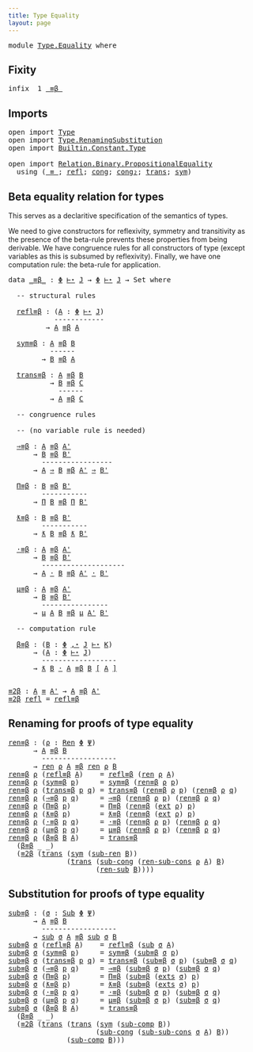 ```yaml
---
title: Type Equality
layout: page
---
```


<pre class="Agda"><a id="48" class="Keyword">module</a> <a id="55" href="Type.Equality.html" class="Module">Type.Equality</a> <a id="69" class="Keyword">where</a>
</pre>
## Fixity

<pre class="Agda"><a id="95" class="Keyword">infix</a>  <a id="102" class="Number">1</a> <a id="104" href="Type.Equality.html#770" class="Datatype Operator">_≡β_</a>
</pre>
## Imports

<pre class="Agda"><a id="130" class="Keyword">open</a> <a id="135" class="Keyword">import</a> <a id="142" href="Type.html" class="Module">Type</a>
<a id="147" class="Keyword">open</a> <a id="152" class="Keyword">import</a> <a id="159" href="Type.RenamingSubstitution.html" class="Module">Type.RenamingSubstitution</a>
<a id="185" class="Keyword">open</a> <a id="190" class="Keyword">import</a> <a id="197" href="Builtin.Constant.Type.html" class="Module">Builtin.Constant.Type</a>

<a id="220" class="Keyword">open</a> <a id="225" class="Keyword">import</a> <a id="232" href="Relation.Binary.PropositionalEquality.html" class="Module">Relation.Binary.PropositionalEquality</a>
  <a id="272" class="Keyword">using</a> <a id="278" class="Symbol">(</a><a id="279" href="Agda.Builtin.Equality.html#151" class="Datatype Operator">_≡_</a><a id="282" class="Symbol">;</a> <a id="284" href="Agda.Builtin.Equality.html#208" class="InductiveConstructor">refl</a><a id="288" class="Symbol">;</a> <a id="290" href="Relation.Binary.PropositionalEquality.Core.html#1131" class="Function">cong</a><a id="294" class="Symbol">;</a> <a id="296" href="Relation.Binary.PropositionalEquality.html#1524" class="Function">cong₂</a><a id="301" class="Symbol">;</a> <a id="303" href="Relation.Binary.PropositionalEquality.Core.html#1025" class="Function">trans</a><a id="308" class="Symbol">;</a> <a id="310" href="Relation.Binary.PropositionalEquality.Core.html#980" class="Function">sym</a><a id="313" class="Symbol">)</a>
</pre>
## Beta equality relation for types

This serves as a declaritive specification of the semantics of types.

We need to give constructors for reflexivity, symmetry and
transitivity as the presence of the beta-rule prevents these
properties from being derivable. We have congruence rules for all
constructors of type (except variables as this is subsumed by
reflexivity). Finally, we have one computation rule: the beta-rule for
application.

<pre class="Agda"><a id="765" class="Keyword">data</a> <a id="_≡β_"></a><a id="770" href="Type.Equality.html#770" class="Datatype Operator">_≡β_</a> <a id="775" class="Symbol">:</a> <a id="777" href="Type.html#1071" class="Generalizable">Φ</a> <a id="779" href="Type.html#2004" class="Datatype Operator">⊢⋆</a> <a id="782" href="Type.html#814" class="Generalizable">J</a> <a id="784" class="Symbol">→</a> <a id="786" href="Type.html#1071" class="Generalizable">Φ</a> <a id="788" href="Type.html#2004" class="Datatype Operator">⊢⋆</a> <a id="791" href="Type.html#814" class="Generalizable">J</a> <a id="793" class="Symbol">→</a> <a id="795" class="PrimitiveType">Set</a> <a id="799" class="Keyword">where</a>

  <a id="808" class="Comment">-- structural rules</a>

  <a id="_≡β_.refl≡β"></a><a id="831" href="Type.Equality.html#831" class="InductiveConstructor">refl≡β</a> <a id="838" class="Symbol">:</a> <a id="840" class="Symbol">(</a><a id="841" href="Type.Equality.html#841" class="Bound">A</a> <a id="843" class="Symbol">:</a> <a id="845" href="Type.html#1071" class="Generalizable">Φ</a> <a id="847" href="Type.html#2004" class="Datatype Operator">⊢⋆</a> <a id="850" href="Type.html#814" class="Generalizable">J</a><a id="851" class="Symbol">)</a>
           <a id="864" class="Comment">------------</a>
         <a id="886" class="Symbol">→</a> <a id="888" href="Type.Equality.html#841" class="Bound">A</a> <a id="890" href="Type.Equality.html#770" class="Datatype Operator">≡β</a> <a id="893" href="Type.Equality.html#841" class="Bound">A</a>
    
  <a id="_≡β_.sym≡β"></a><a id="902" href="Type.Equality.html#902" class="InductiveConstructor">sym≡β</a> <a id="908" class="Symbol">:</a> <a id="910" href="Type.html#2491" class="Generalizable">A</a> <a id="912" href="Type.Equality.html#770" class="Datatype Operator">≡β</a> <a id="915" href="Type.html#2496" class="Generalizable">B</a>
          <a id="927" class="Comment">------</a>
        <a id="942" class="Symbol">→</a> <a id="944" href="Type.html#2496" class="Generalizable">B</a> <a id="946" href="Type.Equality.html#770" class="Datatype Operator">≡β</a> <a id="949" href="Type.html#2491" class="Generalizable">A</a>

  <a id="_≡β_.trans≡β"></a><a id="954" href="Type.Equality.html#954" class="InductiveConstructor">trans≡β</a> <a id="962" class="Symbol">:</a> <a id="964" href="Type.html#2491" class="Generalizable">A</a> <a id="966" href="Type.Equality.html#770" class="Datatype Operator">≡β</a> <a id="969" href="Type.html#2496" class="Generalizable">B</a>
          <a id="981" class="Symbol">→</a> <a id="983" href="Type.html#2496" class="Generalizable">B</a> <a id="985" href="Type.Equality.html#770" class="Datatype Operator">≡β</a> <a id="988" href="Type.html#2501" class="Generalizable">C</a>
            <a id="1002" class="Comment">------</a>
          <a id="1019" class="Symbol">→</a> <a id="1021" href="Type.html#2491" class="Generalizable">A</a> <a id="1023" href="Type.Equality.html#770" class="Datatype Operator">≡β</a> <a id="1026" href="Type.html#2501" class="Generalizable">C</a>

  <a id="1031" class="Comment">-- congruence rules</a>

  <a id="1054" class="Comment">-- (no variable rule is needed)</a>
 
  <a id="_≡β_.⇒≡β"></a><a id="1090" href="Type.Equality.html#1090" class="InductiveConstructor">⇒≡β</a> <a id="1094" class="Symbol">:</a> <a id="1096" href="Type.html#2491" class="Generalizable">A</a> <a id="1098" href="Type.Equality.html#770" class="Datatype Operator">≡β</a> <a id="1101" href="Type.html#2493" class="Generalizable">A&#39;</a>
      <a id="1110" class="Symbol">→</a> <a id="1112" href="Type.html#2496" class="Generalizable">B</a> <a id="1114" href="Type.Equality.html#770" class="Datatype Operator">≡β</a> <a id="1117" href="Type.html#2498" class="Generalizable">B&#39;</a>
        <a id="1128" class="Comment">-----------------</a>
      <a id="1152" class="Symbol">→</a> <a id="1154" href="Type.html#2491" class="Generalizable">A</a> <a id="1156" href="Type.html#2130" class="InductiveConstructor Operator">⇒</a> <a id="1158" href="Type.html#2496" class="Generalizable">B</a> <a id="1160" href="Type.Equality.html#770" class="Datatype Operator">≡β</a> <a id="1163" href="Type.html#2493" class="Generalizable">A&#39;</a> <a id="1166" href="Type.html#2130" class="InductiveConstructor Operator">⇒</a> <a id="1168" href="Type.html#2498" class="Generalizable">B&#39;</a>
    
  <a id="_≡β_.Π≡β"></a><a id="1178" href="Type.Equality.html#1178" class="InductiveConstructor">Π≡β</a> <a id="1182" class="Symbol">:</a> <a id="1184" href="Type.html#2496" class="Generalizable">B</a> <a id="1186" href="Type.Equality.html#770" class="Datatype Operator">≡β</a> <a id="1189" href="Type.html#2498" class="Generalizable">B&#39;</a>
        <a id="1200" class="Comment">-----------</a>
      <a id="1218" class="Symbol">→</a> <a id="1220" href="Type.html#2080" class="InductiveConstructor">Π</a> <a id="1222" href="Type.html#2496" class="Generalizable">B</a> <a id="1224" href="Type.Equality.html#770" class="Datatype Operator">≡β</a> <a id="1227" href="Type.html#2080" class="InductiveConstructor">Π</a> <a id="1229" href="Type.html#2498" class="Generalizable">B&#39;</a>
    
  <a id="_≡β_.ƛ≡β"></a><a id="1239" href="Type.Equality.html#1239" class="InductiveConstructor">ƛ≡β</a> <a id="1243" class="Symbol">:</a> <a id="1245" href="Type.html#2496" class="Generalizable">B</a> <a id="1247" href="Type.Equality.html#770" class="Datatype Operator">≡β</a> <a id="1250" href="Type.html#2498" class="Generalizable">B&#39;</a>
        <a id="1261" class="Comment">-----------</a>
      <a id="1279" class="Symbol">→</a> <a id="1281" href="Type.html#2191" class="InductiveConstructor">ƛ</a> <a id="1283" href="Type.html#2496" class="Generalizable">B</a> <a id="1285" href="Type.Equality.html#770" class="Datatype Operator">≡β</a> <a id="1288" href="Type.html#2191" class="InductiveConstructor">ƛ</a> <a id="1290" href="Type.html#2498" class="Generalizable">B&#39;</a>
    
  <a id="_≡β_.·≡β"></a><a id="1300" href="Type.Equality.html#1300" class="InductiveConstructor">·≡β</a> <a id="1304" class="Symbol">:</a> <a id="1306" href="Type.html#2491" class="Generalizable">A</a> <a id="1308" href="Type.Equality.html#770" class="Datatype Operator">≡β</a> <a id="1311" href="Type.html#2493" class="Generalizable">A&#39;</a>
      <a id="1320" class="Symbol">→</a> <a id="1322" href="Type.html#2496" class="Generalizable">B</a> <a id="1324" href="Type.Equality.html#770" class="Datatype Operator">≡β</a> <a id="1327" href="Type.html#2498" class="Generalizable">B&#39;</a>
        <a id="1338" class="Comment">--------------------</a>
      <a id="1365" class="Symbol">→</a> <a id="1367" href="Type.html#2491" class="Generalizable">A</a> <a id="1369" href="Type.html#2246" class="InductiveConstructor Operator">·</a> <a id="1371" href="Type.html#2496" class="Generalizable">B</a> <a id="1373" href="Type.Equality.html#770" class="Datatype Operator">≡β</a> <a id="1376" href="Type.html#2493" class="Generalizable">A&#39;</a> <a id="1379" href="Type.html#2246" class="InductiveConstructor Operator">·</a> <a id="1381" href="Type.html#2498" class="Generalizable">B&#39;</a>
    
  <a id="_≡β_.μ≡β"></a><a id="1391" href="Type.Equality.html#1391" class="InductiveConstructor">μ≡β</a> <a id="1395" class="Symbol">:</a> <a id="1397" href="Type.html#2491" class="Generalizable">A</a> <a id="1399" href="Type.Equality.html#770" class="Datatype Operator">≡β</a> <a id="1402" href="Type.html#2493" class="Generalizable">A&#39;</a>
      <a id="1411" class="Symbol">→</a> <a id="1413" href="Type.html#2496" class="Generalizable">B</a> <a id="1415" href="Type.Equality.html#770" class="Datatype Operator">≡β</a> <a id="1418" href="Type.html#2498" class="Generalizable">B&#39;</a>
        <a id="1429" class="Comment">----------------</a>
      <a id="1452" class="Symbol">→</a> <a id="1454" href="Type.html#2311" class="InductiveConstructor">μ</a> <a id="1456" href="Type.html#2491" class="Generalizable">A</a> <a id="1458" href="Type.html#2496" class="Generalizable">B</a> <a id="1460" href="Type.Equality.html#770" class="Datatype Operator">≡β</a> <a id="1463" href="Type.html#2311" class="InductiveConstructor">μ</a> <a id="1465" href="Type.html#2493" class="Generalizable">A&#39;</a> <a id="1468" href="Type.html#2498" class="Generalizable">B&#39;</a>
    
  <a id="1478" class="Comment">-- computation rule</a>

  <a id="_≡β_.β≡β"></a><a id="1501" href="Type.Equality.html#1501" class="InductiveConstructor">β≡β</a> <a id="1505" class="Symbol">:</a> <a id="1507" class="Symbol">(</a><a id="1508" href="Type.Equality.html#1508" class="Bound">B</a> <a id="1510" class="Symbol">:</a> <a id="1512" href="Type.html#1071" class="Generalizable">Φ</a> <a id="1514" href="Type.html#981" class="InductiveConstructor Operator">,⋆</a> <a id="1517" href="Type.html#814" class="Generalizable">J</a> <a id="1519" href="Type.html#2004" class="Datatype Operator">⊢⋆</a> <a id="1522" href="Type.html#816" class="Generalizable">K</a><a id="1523" class="Symbol">)</a>
      <a id="1531" class="Symbol">→</a> <a id="1533" class="Symbol">(</a><a id="1534" href="Type.Equality.html#1534" class="Bound">A</a> <a id="1536" class="Symbol">:</a> <a id="1538" href="Type.html#1071" class="Generalizable">Φ</a> <a id="1540" href="Type.html#2004" class="Datatype Operator">⊢⋆</a> <a id="1543" href="Type.html#814" class="Generalizable">J</a><a id="1544" class="Symbol">)</a>
        <a id="1554" class="Comment">------------------</a>
      <a id="1579" class="Symbol">→</a> <a id="1581" href="Type.html#2191" class="InductiveConstructor">ƛ</a> <a id="1583" href="Type.Equality.html#1508" class="Bound">B</a> <a id="1585" href="Type.html#2246" class="InductiveConstructor Operator">·</a> <a id="1587" href="Type.Equality.html#1534" class="Bound">A</a> <a id="1589" href="Type.Equality.html#770" class="Datatype Operator">≡β</a> <a id="1592" href="Type.Equality.html#1508" class="Bound">B</a> <a id="1594" href="Type.RenamingSubstitution.html#4773" class="Function Operator">[</a> <a id="1596" href="Type.Equality.html#1534" class="Bound">A</a> <a id="1598" href="Type.RenamingSubstitution.html#4773" class="Function Operator">]</a>
    
</pre>
<pre class="Agda"><a id="≡2β"></a><a id="1614" href="Type.Equality.html#1614" class="Function">≡2β</a> <a id="1618" class="Symbol">:</a> <a id="1620" href="Type.html#2491" class="Generalizable">A</a> <a id="1622" href="Agda.Builtin.Equality.html#151" class="Datatype Operator">≡</a> <a id="1624" href="Type.html#2493" class="Generalizable">A&#39;</a> <a id="1627" class="Symbol">→</a> <a id="1629" href="Type.html#2491" class="Generalizable">A</a> <a id="1631" href="Type.Equality.html#770" class="Datatype Operator">≡β</a> <a id="1634" href="Type.html#2493" class="Generalizable">A&#39;</a>
<a id="1637" href="Type.Equality.html#1614" class="Function">≡2β</a> <a id="1641" href="Agda.Builtin.Equality.html#208" class="InductiveConstructor">refl</a> <a id="1646" class="Symbol">=</a> <a id="1648" href="Type.Equality.html#831" class="InductiveConstructor">refl≡β</a> <a id="1655" class="Symbol">_</a>
</pre>
## Renaming for proofs of type equality

<pre class="Agda"><a id="ren≡β"></a><a id="1707" href="Type.Equality.html#1707" class="Function">ren≡β</a> <a id="1713" class="Symbol">:</a> <a id="1715" class="Symbol">(</a><a id="1716" href="Type.Equality.html#1716" class="Bound">ρ</a> <a id="1718" class="Symbol">:</a> <a id="1720" href="Type.RenamingSubstitution.html#396" class="Function">Ren</a> <a id="1724" href="Type.html#1071" class="Generalizable">Φ</a> <a id="1726" href="Type.html#1073" class="Generalizable">Ψ</a><a id="1727" class="Symbol">)</a>
      <a id="1735" class="Symbol">→</a> <a id="1737" href="Type.html#2491" class="Generalizable">A</a> <a id="1739" href="Type.Equality.html#770" class="Datatype Operator">≡β</a> <a id="1742" href="Type.html#2496" class="Generalizable">B</a>
        <a id="1752" class="Comment">------------------</a>
      <a id="1777" class="Symbol">→</a> <a id="1779" href="Type.RenamingSubstitution.html#757" class="Function">ren</a> <a id="1783" href="Type.Equality.html#1716" class="Bound">ρ</a> <a id="1785" href="Type.html#2491" class="Generalizable">A</a> <a id="1787" href="Type.Equality.html#770" class="Datatype Operator">≡β</a> <a id="1790" href="Type.RenamingSubstitution.html#757" class="Function">ren</a> <a id="1794" href="Type.Equality.html#1716" class="Bound">ρ</a> <a id="1796" href="Type.html#2496" class="Generalizable">B</a>
<a id="1798" href="Type.Equality.html#1707" class="Function">ren≡β</a> <a id="1804" href="Type.Equality.html#1804" class="Bound">ρ</a> <a id="1806" class="Symbol">(</a><a id="1807" href="Type.Equality.html#831" class="InductiveConstructor">refl≡β</a> <a id="1814" href="Type.Equality.html#1814" class="Bound">A</a><a id="1815" class="Symbol">)</a>    <a id="1820" class="Symbol">=</a> <a id="1822" href="Type.Equality.html#831" class="InductiveConstructor">refl≡β</a> <a id="1829" class="Symbol">(</a><a id="1830" href="Type.RenamingSubstitution.html#757" class="Function">ren</a> <a id="1834" href="Type.Equality.html#1804" class="Bound">ρ</a> <a id="1836" href="Type.Equality.html#1814" class="Bound">A</a><a id="1837" class="Symbol">)</a>
<a id="1839" href="Type.Equality.html#1707" class="Function">ren≡β</a> <a id="1845" href="Type.Equality.html#1845" class="Bound">ρ</a> <a id="1847" class="Symbol">(</a><a id="1848" href="Type.Equality.html#902" class="InductiveConstructor">sym≡β</a> <a id="1854" href="Type.Equality.html#1854" class="Bound">p</a><a id="1855" class="Symbol">)</a>     <a id="1861" class="Symbol">=</a> <a id="1863" href="Type.Equality.html#902" class="InductiveConstructor">sym≡β</a> <a id="1869" class="Symbol">(</a><a id="1870" href="Type.Equality.html#1707" class="Function">ren≡β</a> <a id="1876" href="Type.Equality.html#1845" class="Bound">ρ</a> <a id="1878" href="Type.Equality.html#1854" class="Bound">p</a><a id="1879" class="Symbol">)</a>
<a id="1881" href="Type.Equality.html#1707" class="Function">ren≡β</a> <a id="1887" href="Type.Equality.html#1887" class="Bound">ρ</a> <a id="1889" class="Symbol">(</a><a id="1890" href="Type.Equality.html#954" class="InductiveConstructor">trans≡β</a> <a id="1898" href="Type.Equality.html#1898" class="Bound">p</a> <a id="1900" href="Type.Equality.html#1900" class="Bound">q</a><a id="1901" class="Symbol">)</a> <a id="1903" class="Symbol">=</a> <a id="1905" href="Type.Equality.html#954" class="InductiveConstructor">trans≡β</a> <a id="1913" class="Symbol">(</a><a id="1914" href="Type.Equality.html#1707" class="Function">ren≡β</a> <a id="1920" href="Type.Equality.html#1887" class="Bound">ρ</a> <a id="1922" href="Type.Equality.html#1898" class="Bound">p</a><a id="1923" class="Symbol">)</a> <a id="1925" class="Symbol">(</a><a id="1926" href="Type.Equality.html#1707" class="Function">ren≡β</a> <a id="1932" href="Type.Equality.html#1887" class="Bound">ρ</a> <a id="1934" href="Type.Equality.html#1900" class="Bound">q</a><a id="1935" class="Symbol">)</a>
<a id="1937" href="Type.Equality.html#1707" class="Function">ren≡β</a> <a id="1943" href="Type.Equality.html#1943" class="Bound">ρ</a> <a id="1945" class="Symbol">(</a><a id="1946" href="Type.Equality.html#1090" class="InductiveConstructor">⇒≡β</a> <a id="1950" href="Type.Equality.html#1950" class="Bound">p</a> <a id="1952" href="Type.Equality.html#1952" class="Bound">q</a><a id="1953" class="Symbol">)</a>     <a id="1959" class="Symbol">=</a> <a id="1961" href="Type.Equality.html#1090" class="InductiveConstructor">⇒≡β</a> <a id="1965" class="Symbol">(</a><a id="1966" href="Type.Equality.html#1707" class="Function">ren≡β</a> <a id="1972" href="Type.Equality.html#1943" class="Bound">ρ</a> <a id="1974" href="Type.Equality.html#1950" class="Bound">p</a><a id="1975" class="Symbol">)</a> <a id="1977" class="Symbol">(</a><a id="1978" href="Type.Equality.html#1707" class="Function">ren≡β</a> <a id="1984" href="Type.Equality.html#1943" class="Bound">ρ</a> <a id="1986" href="Type.Equality.html#1952" class="Bound">q</a><a id="1987" class="Symbol">)</a>
<a id="1989" href="Type.Equality.html#1707" class="Function">ren≡β</a> <a id="1995" href="Type.Equality.html#1995" class="Bound">ρ</a> <a id="1997" class="Symbol">(</a><a id="1998" href="Type.Equality.html#1178" class="InductiveConstructor">Π≡β</a> <a id="2002" href="Type.Equality.html#2002" class="Bound">p</a><a id="2003" class="Symbol">)</a>       <a id="2011" class="Symbol">=</a> <a id="2013" href="Type.Equality.html#1178" class="InductiveConstructor">Π≡β</a> <a id="2017" class="Symbol">(</a><a id="2018" href="Type.Equality.html#1707" class="Function">ren≡β</a> <a id="2024" class="Symbol">(</a><a id="2025" href="Type.RenamingSubstitution.html#587" class="Function">ext</a> <a id="2029" href="Type.Equality.html#1995" class="Bound">ρ</a><a id="2030" class="Symbol">)</a> <a id="2032" href="Type.Equality.html#2002" class="Bound">p</a><a id="2033" class="Symbol">)</a>
<a id="2035" href="Type.Equality.html#1707" class="Function">ren≡β</a> <a id="2041" href="Type.Equality.html#2041" class="Bound">ρ</a> <a id="2043" class="Symbol">(</a><a id="2044" href="Type.Equality.html#1239" class="InductiveConstructor">ƛ≡β</a> <a id="2048" href="Type.Equality.html#2048" class="Bound">p</a><a id="2049" class="Symbol">)</a>       <a id="2057" class="Symbol">=</a> <a id="2059" href="Type.Equality.html#1239" class="InductiveConstructor">ƛ≡β</a> <a id="2063" class="Symbol">(</a><a id="2064" href="Type.Equality.html#1707" class="Function">ren≡β</a> <a id="2070" class="Symbol">(</a><a id="2071" href="Type.RenamingSubstitution.html#587" class="Function">ext</a> <a id="2075" href="Type.Equality.html#2041" class="Bound">ρ</a><a id="2076" class="Symbol">)</a> <a id="2078" href="Type.Equality.html#2048" class="Bound">p</a><a id="2079" class="Symbol">)</a>
<a id="2081" href="Type.Equality.html#1707" class="Function">ren≡β</a> <a id="2087" href="Type.Equality.html#2087" class="Bound">ρ</a> <a id="2089" class="Symbol">(</a><a id="2090" href="Type.Equality.html#1300" class="InductiveConstructor">·≡β</a> <a id="2094" href="Type.Equality.html#2094" class="Bound">p</a> <a id="2096" href="Type.Equality.html#2096" class="Bound">q</a><a id="2097" class="Symbol">)</a>     <a id="2103" class="Symbol">=</a> <a id="2105" href="Type.Equality.html#1300" class="InductiveConstructor">·≡β</a> <a id="2109" class="Symbol">(</a><a id="2110" href="Type.Equality.html#1707" class="Function">ren≡β</a> <a id="2116" href="Type.Equality.html#2087" class="Bound">ρ</a> <a id="2118" href="Type.Equality.html#2094" class="Bound">p</a><a id="2119" class="Symbol">)</a> <a id="2121" class="Symbol">(</a><a id="2122" href="Type.Equality.html#1707" class="Function">ren≡β</a> <a id="2128" href="Type.Equality.html#2087" class="Bound">ρ</a> <a id="2130" href="Type.Equality.html#2096" class="Bound">q</a><a id="2131" class="Symbol">)</a>
<a id="2133" href="Type.Equality.html#1707" class="Function">ren≡β</a> <a id="2139" href="Type.Equality.html#2139" class="Bound">ρ</a> <a id="2141" class="Symbol">(</a><a id="2142" href="Type.Equality.html#1391" class="InductiveConstructor">μ≡β</a> <a id="2146" href="Type.Equality.html#2146" class="Bound">p</a> <a id="2148" href="Type.Equality.html#2148" class="Bound">q</a><a id="2149" class="Symbol">)</a>     <a id="2155" class="Symbol">=</a> <a id="2157" href="Type.Equality.html#1391" class="InductiveConstructor">μ≡β</a> <a id="2161" class="Symbol">(</a><a id="2162" href="Type.Equality.html#1707" class="Function">ren≡β</a> <a id="2168" href="Type.Equality.html#2139" class="Bound">ρ</a> <a id="2170" href="Type.Equality.html#2146" class="Bound">p</a><a id="2171" class="Symbol">)</a> <a id="2173" class="Symbol">(</a><a id="2174" href="Type.Equality.html#1707" class="Function">ren≡β</a> <a id="2180" href="Type.Equality.html#2139" class="Bound">ρ</a> <a id="2182" href="Type.Equality.html#2148" class="Bound">q</a><a id="2183" class="Symbol">)</a>
<a id="2185" href="Type.Equality.html#1707" class="Function">ren≡β</a> <a id="2191" href="Type.Equality.html#2191" class="Bound">ρ</a> <a id="2193" class="Symbol">(</a><a id="2194" href="Type.Equality.html#1501" class="InductiveConstructor">β≡β</a> <a id="2198" href="Type.Equality.html#2198" class="Bound">B</a> <a id="2200" href="Type.Equality.html#2200" class="Bound">A</a><a id="2201" class="Symbol">)</a>     <a id="2207" class="Symbol">=</a> <a id="2209" href="Type.Equality.html#954" class="InductiveConstructor">trans≡β</a>
  <a id="2219" class="Symbol">(</a><a id="2220" href="Type.Equality.html#1501" class="InductiveConstructor">β≡β</a> <a id="2224" class="Symbol">_</a> <a id="2226" class="Symbol">_)</a>
  <a id="2231" class="Symbol">(</a><a id="2232" href="Type.Equality.html#1614" class="Function">≡2β</a> <a id="2236" class="Symbol">(</a><a id="2237" href="Relation.Binary.PropositionalEquality.Core.html#1025" class="Function">trans</a> <a id="2243" class="Symbol">(</a><a id="2244" href="Relation.Binary.PropositionalEquality.Core.html#980" class="Function">sym</a> <a id="2248" class="Symbol">(</a><a id="2249" href="Type.RenamingSubstitution.html#6611" class="Function">sub-ren</a> <a id="2257" href="Type.Equality.html#2198" class="Bound">B</a><a id="2258" class="Symbol">))</a>
              <a id="2275" class="Symbol">(</a><a id="2276" href="Relation.Binary.PropositionalEquality.Core.html#1025" class="Function">trans</a> <a id="2282" class="Symbol">(</a><a id="2283" href="Type.RenamingSubstitution.html#5402" class="Function">sub-cong</a> <a id="2292" class="Symbol">(</a><a id="2293" href="Type.RenamingSubstitution.html#8747" class="Function">ren-sub-cons</a> <a id="2306" href="Type.Equality.html#2191" class="Bound">ρ</a> <a id="2308" href="Type.Equality.html#2200" class="Bound">A</a><a id="2309" class="Symbol">)</a> <a id="2311" href="Type.Equality.html#2198" class="Bound">B</a><a id="2312" class="Symbol">)</a>
                     <a id="2335" class="Symbol">(</a><a id="2336" href="Type.RenamingSubstitution.html#7387" class="Function">ren-sub</a> <a id="2344" href="Type.Equality.html#2198" class="Bound">B</a><a id="2345" class="Symbol">))))</a>
</pre>
## Substitution for proofs of type equality

<pre class="Agda"><a id="sub≡β"></a><a id="2404" href="Type.Equality.html#2404" class="Function">sub≡β</a> <a id="2410" class="Symbol">:</a> <a id="2412" class="Symbol">(</a><a id="2413" href="Type.Equality.html#2413" class="Bound">σ</a> <a id="2415" class="Symbol">:</a> <a id="2417" href="Type.RenamingSubstitution.html#3743" class="Function">Sub</a> <a id="2421" href="Type.html#1071" class="Generalizable">Φ</a> <a id="2423" href="Type.html#1073" class="Generalizable">Ψ</a><a id="2424" class="Symbol">)</a>
      <a id="2432" class="Symbol">→</a> <a id="2434" href="Type.html#2491" class="Generalizable">A</a> <a id="2436" href="Type.Equality.html#770" class="Datatype Operator">≡β</a> <a id="2439" href="Type.html#2496" class="Generalizable">B</a>
        <a id="2449" class="Comment">------------------</a>
      <a id="2474" class="Symbol">→</a> <a id="2476" href="Type.RenamingSubstitution.html#4129" class="Function">sub</a> <a id="2480" href="Type.Equality.html#2413" class="Bound">σ</a> <a id="2482" href="Type.html#2491" class="Generalizable">A</a> <a id="2484" href="Type.Equality.html#770" class="Datatype Operator">≡β</a> <a id="2487" href="Type.RenamingSubstitution.html#4129" class="Function">sub</a> <a id="2491" href="Type.Equality.html#2413" class="Bound">σ</a> <a id="2493" href="Type.html#2496" class="Generalizable">B</a>
<a id="2495" href="Type.Equality.html#2404" class="Function">sub≡β</a> <a id="2501" href="Type.Equality.html#2501" class="Bound">σ</a> <a id="2503" class="Symbol">(</a><a id="2504" href="Type.Equality.html#831" class="InductiveConstructor">refl≡β</a> <a id="2511" href="Type.Equality.html#2511" class="Bound">A</a><a id="2512" class="Symbol">)</a>    <a id="2517" class="Symbol">=</a> <a id="2519" href="Type.Equality.html#831" class="InductiveConstructor">refl≡β</a> <a id="2526" class="Symbol">(</a><a id="2527" href="Type.RenamingSubstitution.html#4129" class="Function">sub</a> <a id="2531" href="Type.Equality.html#2501" class="Bound">σ</a> <a id="2533" href="Type.Equality.html#2511" class="Bound">A</a><a id="2534" class="Symbol">)</a>
<a id="2536" href="Type.Equality.html#2404" class="Function">sub≡β</a> <a id="2542" href="Type.Equality.html#2542" class="Bound">σ</a> <a id="2544" class="Symbol">(</a><a id="2545" href="Type.Equality.html#902" class="InductiveConstructor">sym≡β</a> <a id="2551" href="Type.Equality.html#2551" class="Bound">p</a><a id="2552" class="Symbol">)</a>     <a id="2558" class="Symbol">=</a> <a id="2560" href="Type.Equality.html#902" class="InductiveConstructor">sym≡β</a> <a id="2566" class="Symbol">(</a><a id="2567" href="Type.Equality.html#2404" class="Function">sub≡β</a> <a id="2573" href="Type.Equality.html#2542" class="Bound">σ</a> <a id="2575" href="Type.Equality.html#2551" class="Bound">p</a><a id="2576" class="Symbol">)</a>
<a id="2578" href="Type.Equality.html#2404" class="Function">sub≡β</a> <a id="2584" href="Type.Equality.html#2584" class="Bound">σ</a> <a id="2586" class="Symbol">(</a><a id="2587" href="Type.Equality.html#954" class="InductiveConstructor">trans≡β</a> <a id="2595" href="Type.Equality.html#2595" class="Bound">p</a> <a id="2597" href="Type.Equality.html#2597" class="Bound">q</a><a id="2598" class="Symbol">)</a> <a id="2600" class="Symbol">=</a> <a id="2602" href="Type.Equality.html#954" class="InductiveConstructor">trans≡β</a> <a id="2610" class="Symbol">(</a><a id="2611" href="Type.Equality.html#2404" class="Function">sub≡β</a> <a id="2617" href="Type.Equality.html#2584" class="Bound">σ</a> <a id="2619" href="Type.Equality.html#2595" class="Bound">p</a><a id="2620" class="Symbol">)</a> <a id="2622" class="Symbol">(</a><a id="2623" href="Type.Equality.html#2404" class="Function">sub≡β</a> <a id="2629" href="Type.Equality.html#2584" class="Bound">σ</a> <a id="2631" href="Type.Equality.html#2597" class="Bound">q</a><a id="2632" class="Symbol">)</a> 
<a id="2635" href="Type.Equality.html#2404" class="Function">sub≡β</a> <a id="2641" href="Type.Equality.html#2641" class="Bound">σ</a> <a id="2643" class="Symbol">(</a><a id="2644" href="Type.Equality.html#1090" class="InductiveConstructor">⇒≡β</a> <a id="2648" href="Type.Equality.html#2648" class="Bound">p</a> <a id="2650" href="Type.Equality.html#2650" class="Bound">q</a><a id="2651" class="Symbol">)</a>     <a id="2657" class="Symbol">=</a> <a id="2659" href="Type.Equality.html#1090" class="InductiveConstructor">⇒≡β</a> <a id="2663" class="Symbol">(</a><a id="2664" href="Type.Equality.html#2404" class="Function">sub≡β</a> <a id="2670" href="Type.Equality.html#2641" class="Bound">σ</a> <a id="2672" href="Type.Equality.html#2648" class="Bound">p</a><a id="2673" class="Symbol">)</a> <a id="2675" class="Symbol">(</a><a id="2676" href="Type.Equality.html#2404" class="Function">sub≡β</a> <a id="2682" href="Type.Equality.html#2641" class="Bound">σ</a> <a id="2684" href="Type.Equality.html#2650" class="Bound">q</a><a id="2685" class="Symbol">)</a>
<a id="2687" href="Type.Equality.html#2404" class="Function">sub≡β</a> <a id="2693" href="Type.Equality.html#2693" class="Bound">σ</a> <a id="2695" class="Symbol">(</a><a id="2696" href="Type.Equality.html#1178" class="InductiveConstructor">Π≡β</a> <a id="2700" href="Type.Equality.html#2700" class="Bound">p</a><a id="2701" class="Symbol">)</a>       <a id="2709" class="Symbol">=</a> <a id="2711" href="Type.Equality.html#1178" class="InductiveConstructor">Π≡β</a> <a id="2715" class="Symbol">(</a><a id="2716" href="Type.Equality.html#2404" class="Function">sub≡β</a> <a id="2722" class="Symbol">(</a><a id="2723" href="Type.RenamingSubstitution.html#3944" class="Function">exts</a> <a id="2728" href="Type.Equality.html#2693" class="Bound">σ</a><a id="2729" class="Symbol">)</a> <a id="2731" href="Type.Equality.html#2700" class="Bound">p</a><a id="2732" class="Symbol">)</a>
<a id="2734" href="Type.Equality.html#2404" class="Function">sub≡β</a> <a id="2740" href="Type.Equality.html#2740" class="Bound">σ</a> <a id="2742" class="Symbol">(</a><a id="2743" href="Type.Equality.html#1239" class="InductiveConstructor">ƛ≡β</a> <a id="2747" href="Type.Equality.html#2747" class="Bound">p</a><a id="2748" class="Symbol">)</a>       <a id="2756" class="Symbol">=</a> <a id="2758" href="Type.Equality.html#1239" class="InductiveConstructor">ƛ≡β</a> <a id="2762" class="Symbol">(</a><a id="2763" href="Type.Equality.html#2404" class="Function">sub≡β</a> <a id="2769" class="Symbol">(</a><a id="2770" href="Type.RenamingSubstitution.html#3944" class="Function">exts</a> <a id="2775" href="Type.Equality.html#2740" class="Bound">σ</a><a id="2776" class="Symbol">)</a> <a id="2778" href="Type.Equality.html#2747" class="Bound">p</a><a id="2779" class="Symbol">)</a>
<a id="2781" href="Type.Equality.html#2404" class="Function">sub≡β</a> <a id="2787" href="Type.Equality.html#2787" class="Bound">σ</a> <a id="2789" class="Symbol">(</a><a id="2790" href="Type.Equality.html#1300" class="InductiveConstructor">·≡β</a> <a id="2794" href="Type.Equality.html#2794" class="Bound">p</a> <a id="2796" href="Type.Equality.html#2796" class="Bound">q</a><a id="2797" class="Symbol">)</a>     <a id="2803" class="Symbol">=</a> <a id="2805" href="Type.Equality.html#1300" class="InductiveConstructor">·≡β</a> <a id="2809" class="Symbol">(</a><a id="2810" href="Type.Equality.html#2404" class="Function">sub≡β</a> <a id="2816" href="Type.Equality.html#2787" class="Bound">σ</a> <a id="2818" href="Type.Equality.html#2794" class="Bound">p</a><a id="2819" class="Symbol">)</a> <a id="2821" class="Symbol">(</a><a id="2822" href="Type.Equality.html#2404" class="Function">sub≡β</a> <a id="2828" href="Type.Equality.html#2787" class="Bound">σ</a> <a id="2830" href="Type.Equality.html#2796" class="Bound">q</a><a id="2831" class="Symbol">)</a>
<a id="2833" href="Type.Equality.html#2404" class="Function">sub≡β</a> <a id="2839" href="Type.Equality.html#2839" class="Bound">σ</a> <a id="2841" class="Symbol">(</a><a id="2842" href="Type.Equality.html#1391" class="InductiveConstructor">μ≡β</a> <a id="2846" href="Type.Equality.html#2846" class="Bound">p</a> <a id="2848" href="Type.Equality.html#2848" class="Bound">q</a><a id="2849" class="Symbol">)</a>     <a id="2855" class="Symbol">=</a> <a id="2857" href="Type.Equality.html#1391" class="InductiveConstructor">μ≡β</a> <a id="2861" class="Symbol">(</a><a id="2862" href="Type.Equality.html#2404" class="Function">sub≡β</a> <a id="2868" href="Type.Equality.html#2839" class="Bound">σ</a> <a id="2870" href="Type.Equality.html#2846" class="Bound">p</a><a id="2871" class="Symbol">)</a> <a id="2873" class="Symbol">(</a><a id="2874" href="Type.Equality.html#2404" class="Function">sub≡β</a> <a id="2880" href="Type.Equality.html#2839" class="Bound">σ</a> <a id="2882" href="Type.Equality.html#2848" class="Bound">q</a><a id="2883" class="Symbol">)</a>
<a id="2885" href="Type.Equality.html#2404" class="Function">sub≡β</a> <a id="2891" href="Type.Equality.html#2891" class="Bound">σ</a> <a id="2893" class="Symbol">(</a><a id="2894" href="Type.Equality.html#1501" class="InductiveConstructor">β≡β</a> <a id="2898" href="Type.Equality.html#2898" class="Bound">B</a> <a id="2900" href="Type.Equality.html#2900" class="Bound">A</a><a id="2901" class="Symbol">)</a>     <a id="2907" class="Symbol">=</a> <a id="2909" href="Type.Equality.html#954" class="InductiveConstructor">trans≡β</a>
  <a id="2919" class="Symbol">(</a><a id="2920" href="Type.Equality.html#1501" class="InductiveConstructor">β≡β</a> <a id="2924" class="Symbol">_</a> <a id="2926" class="Symbol">_)</a>
  <a id="2931" class="Symbol">(</a><a id="2932" href="Type.Equality.html#1614" class="Function">≡2β</a> <a id="2936" class="Symbol">(</a><a id="2937" href="Relation.Binary.PropositionalEquality.Core.html#1025" class="Function">trans</a> <a id="2943" class="Symbol">(</a><a id="2944" href="Relation.Binary.PropositionalEquality.Core.html#1025" class="Function">trans</a> <a id="2950" class="Symbol">(</a><a id="2951" href="Relation.Binary.PropositionalEquality.Core.html#980" class="Function">sym</a> <a id="2955" class="Symbol">(</a><a id="2956" href="Type.RenamingSubstitution.html#8217" class="Function">sub-comp</a> <a id="2965" href="Type.Equality.html#2898" class="Bound">B</a><a id="2966" class="Symbol">))</a>
                     <a id="2990" class="Symbol">(</a><a id="2991" href="Type.RenamingSubstitution.html#5402" class="Function">sub-cong</a> <a id="3000" class="Symbol">(</a><a id="3001" href="Type.RenamingSubstitution.html#9080" class="Function">sub-sub-cons</a> <a id="3014" href="Type.Equality.html#2891" class="Bound">σ</a> <a id="3016" href="Type.Equality.html#2900" class="Bound">A</a><a id="3017" class="Symbol">)</a> <a id="3019" href="Type.Equality.html#2898" class="Bound">B</a><a id="3020" class="Symbol">))</a>
              <a id="3037" class="Symbol">(</a><a id="3038" href="Type.RenamingSubstitution.html#8217" class="Function">sub-comp</a> <a id="3047" href="Type.Equality.html#2898" class="Bound">B</a><a id="3048" class="Symbol">)))</a>
</pre>

